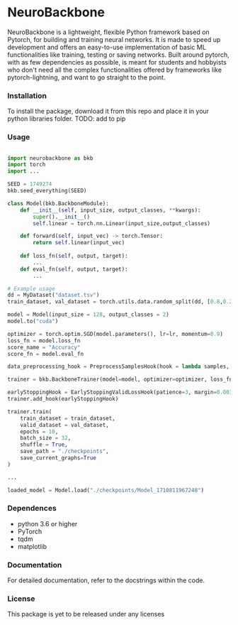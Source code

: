 # NeuroBackbone

NeuroBackbone is a lightweight, flexible Python framework based on Pytorch, for building and training neural networks. It is made to speed up development and offers an easy-to-use implementation of basic ML functionalities like training, testing or saving networks. Built around pytorch, with as few dependencies as possible, is meant for students and hobbyists who don't need all the complex functionalities offered by frameworks like pytorch-lightning, and want to go straight to the point.   
<!-- A easy to use library to speed up development using pytorch. It's not meant for production -->

### Installation

To install the package, download it from this repo and place it in your python libraries folder.
TODO: add to pip

### Usage
```python

import neurobackbone as bkb
import torch
import ...

SEED = 1749274
bkb.seed_everything(SEED)

class Model(bkb.BackboneModule):
    def __init__(self, input_size, output_classes, **kwargs):
        super().__init__()
        self.linear = torch.nn.Linear(input_size,output_classes)

    def forward(self, input_vec) -> torch.Tensor:
        return self.linear(input_vec)
    
    def loss_fn(self, output, target):
        ...
    def eval_fn(self, output, target):
        ...

# Example usage
dd = MyDataset("dataset.tsv")
train_dataset, val_dataset = torch.utils.data.random_split(dd, [0.8,0.2])

model = Model(input_size = 128, output_classes = 2)
model.to("cuda")

optimizer = torch.optim.SGD(model.parameters(), lr=lr, momentum=0.9)
loss_fn = model.loss_fn
score_name = "Accuracy"
score_fn = model.eval_fn

data_preprocessing_hook = PreprocessSamplesHook(hook = lambda samples, targets, stage: (samples*2, targets))

trainer = bkb.BackboneTrainer(model=model, optimizer=optimizer, loss_fn=loss_fn, evaluation_fn=score_fn, score_name=score_name, hooks=[data_preprocessing_hook])

earlyStoppingHook = EarlyStoppingValidLossHook(patience=3, margin=0.001)
trainer.add_hook(earlyStoppingHook)

trainer.train(
    train_dataset = train_dataset,
    valid_dataset = val_dataset,
    epochs = 10, 
    batch_size = 32,
    shuffle = True,
    save_path = "./checkpoints",
    save_current_graphs=True
)

...

loaded_model = Model.load("./checkpoints/Model_1710811967248")
```

### Dependences
- python 3.6 or higher
- PyTorch
- tqdm
- matplotlib

### Documentation
For detailed documentation, refer to the docstrings within the code.

### License
This package is yet to be released under any licenses